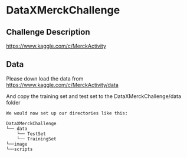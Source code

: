 # DataXMerckChallenge

## Challenge Description

https://www.kaggle.com/c/MerckActivity

## Data

Please down load the data from https://www.kaggle.com/c/MerckActivity/data

And copy the training set and test set to the DataXMerckChallenge/data folder

```
We would now set up our directories like this:

DataXMerckChallenge
└── data
    └── TestSet
    └── TrainingSet
└──image
└──scripts
```
